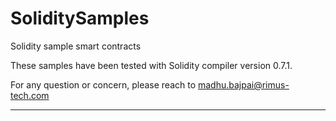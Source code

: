 # SoliditySamples
Solidity sample smart contracts

These samples have been tested with Solidity compiler version 0.7.1. 

For any question or concern, please reach to madhu.bajpai@rimus-tech.com

-----
